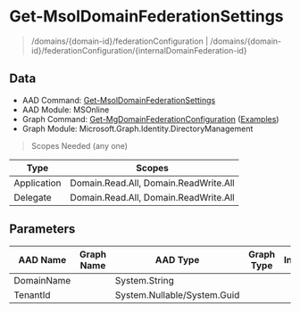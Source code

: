 # Get-MsolDomainFederationSettings

> /domains/{domain-id}/federationConfiguration | /domains/{domain-id}/federationConfiguration/{internalDomainFederation-id}

## Data

+ AAD Command: [Get-MsolDomainFederationSettings](https://docs.microsoft.com/en-us/powershell/module/MSOnline/Get-MsolDomainFederationSettings)
+ AAD Module: MSOnline
+ Graph Command: [Get-MgDomainFederationConfiguration](https://docs.microsoft.com/en-us/powershell/module/Microsoft.Graph.Identity.DirectoryManagement/Get-MgDomainFederationConfiguration) ([Examples](https://github.com/orgs/msgraph/discussions?discussions_q=Get-MgDomainFederationConfiguration))
+ Graph Module: Microsoft.Graph.Identity.DirectoryManagement

> Scopes Needed (any one)

|Type|Scopes|
|---|---|
|Application|Domain.Read.All, Domain.ReadWrite.All|
|Delegate|Domain.Read.All, Domain.ReadWrite.All|

## Parameters

|AAD Name|Graph Name|AAD Type|Graph Type|Infos|
|---|---|---|---|---|
|DomainName||System.String|||
|TenantId||System.Nullable/System.Guid|||

